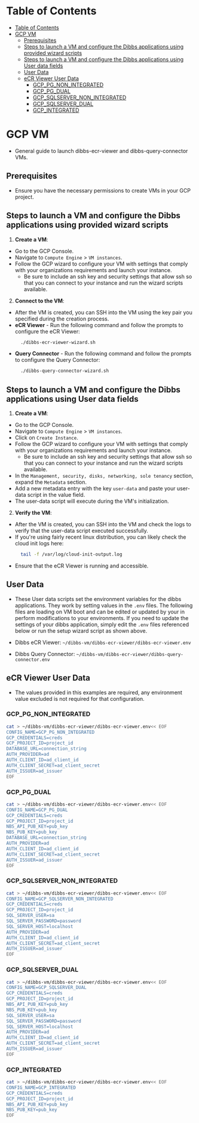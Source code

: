 # Table of Contents
- [Table of Contents](#table-of-contents)
- [GCP VM](#gcp-vm)
  - [Prerequisites](#prerequisites)
  - [Steps to launch a VM and configure the Dibbs applications using provided wizard scripts](#steps-to-launch-a-vm-and-configure-the-dibbs-applications-using-provided-wizard-scripts)
  - [Steps to launch a VM and configure the Dibbs applications using User data fields](#steps-to-launch-a-vm-and-configure-the-dibbs-applications-using-user-data-fields)
  - [User Data](#user-data)
  - [eCR Viewer User Data](#ecr-viewer-user-data)
    - [GCP\_PG\_NON\_INTEGRATED](#gcp_pg_non_integrated)
    - [GCP\_PG\_DUAL](#gcp_pg_dual)
    - [GCP\_SQLSERVER\_NON\_INTEGRATED](#gcp_sqlserver_non_integrated)
    - [GCP\_SQLSERVER\_DUAL](#gcp_sqlserver_dual)
    - [GCP\_INTEGRATED](#gcp_integrated)

# GCP VM

- General guide to launch dibbs-ecr-viewer and dibbs-query-connector VMs.

## Prerequisites
- Ensure you have the necessary permissions to create VMs in your GCP project.

## Steps to launch a VM and configure the Dibbs applications using provided wizard scripts

1. **Create a VM**:
  - Go to the GCP Console.
  - Navigate to `Compute Engine` > `VM instances`.
  - Follow the GCP wizard to configure your VM with settings that comply with your organizations requirements and launch your instance.
    - Be sure to include an ssh key and security settings that allow ssh so that you can connect to your instance and run the wizard scripts available.

2. **Connect to the VM**:
  - After the VM is created, you can SSH into the VM using the key pair you specified during the creation process.
  - **eCR Viewer** - Run the following command and follow the prompts to configure the eCR Viewer:
    ```bash
      ./dibbs-ecr-viewer-wizard.sh
    ```
  - **Query Connector** - Run the following command and follow the prompts to configure the Query Connector:
    ```bash
      ./dibbs-query-connector-wizard.sh

## Steps to launch a VM and configure the Dibbs applications using User data fields

1. **Create a VM**:
  - Go to the GCP Console.
  - Navigate to `Compute Engine` > `VM instances`.
  - Click on `Create Instance`.
  - Follow the GCP wizard to configure your VM with settings that comply with your organizations requirements and launch your instance.
    - Be sure to include an ssh key and security settings that allow ssh so that you can connect to your instance and run the wizard scripts available.
  - In the `Management, security, disks, networking, sole tenancy` section, expand the `Metadata` section.
  - Add a new metadata entry with the key `user-data` and paste your user-data script in the value field.
  - The user-data script will execute during the VM's initialization.

2. **Verify the VM**:
  - After the VM is created, you can SSH into the VM and check the logs to verify that the user-data script executed successfully.
  - If you're using fairly recent linux distribution, you can likely check the cloud init logs here:
    ```bash
      tail -f /var/log/cloud-init-output.log
    ```
  - Ensure that the eCR Viewer is running and accessible.

## User Data

- These User data scripts set the environment variables for the dibbs applications. They work by setting values in the `.env` files. The following files are loading on VM boot and can be edited or updated by your in perform modifications to your environments. If you need to update the settings of your dibbs application, simply edit the `.env` files referenced below or run the setup wizard script as shown above.

- Dibbs eCR Viewer: `~/dibbs-vm/dibbs-ecr-viewer/dibbs-ecr-viewer.env`
- Dibbs Query Connector: `~/dibbs-vm/dibbs-ecr-viewer/dibbs-query-connector.env`

## eCR Viewer User Data

- The values provided in this examples are required, any environment value excluded is not required for that configuration.

### GCP_PG_NON_INTEGRATED
```bash
cat > ~/dibbs-vm/dibbs-ecr-viewer/dibbs-ecr-viewer.env<< EOF
CONFIG_NAME=GCP_PG_NON_INTEGRATED
GCP_CREDENTIALS=creds
GCP_PROJECT_ID=project_id
DATABASE_URL=connection_string
AUTH_PROVIDER=ad
AUTH_CLIENT_ID=ad_client_id
AUTH_CLIENT_SECRET=ad_client_secret
AUTH_ISSUER=ad_issuer
EOF
```
### GCP_PG_DUAL
```bash
cat > ~/dibbs-vm/dibbs-ecr-viewer/dibbs-ecr-viewer.env<< EOF
CONFIG_NAME=GCP_PG_DUAL
GCP_CREDENTIALS=creds
GCP_PROJECT_ID=project_id
NBS_API_PUB_KEY=pub_key
NBS_PUB_KEY=pub_key
DATABASE_URL=connection_string
AUTH_PROVIDER=ad
AUTH_CLIENT_ID=ad_client_id
AUTH_CLIENT_SECRET=ad_client_secret
AUTH_ISSUER=ad_issuer
EOF
```
### GCP_SQLSERVER_NON_INTEGRATED
```bash
cat > ~/dibbs-vm/dibbs-ecr-viewer/dibbs-ecr-viewer.env<< EOF
CONFIG_NAME=GCP_SQLSERVER_NON_INTEGRATED
GCP_CREDENTIALS=creds
GCP_PROJECT_ID=project_id
SQL_SERVER_USER=sa
SQL_SERVER_PASSWORD=password
SQL_SERVER_HOST=localhost
AUTH_PROVIDER=ad
AUTH_CLIENT_ID=ad_client_id
AUTH_CLIENT_SECRET=ad_client_secret
AUTH_ISSUER=ad_issuer
EOF
```
### GCP_SQLSERVER_DUAL
```bash
cat > ~/dibbs-vm/dibbs-ecr-viewer/dibbs-ecr-viewer.env<< EOF
CONFIG_NAME=GCP_SQLSERVER_DUAL
GCP_CREDENTIALS=creds
GCP_PROJECT_ID=project_id
NBS_API_PUB_KEY=pub_key
NBS_PUB_KEY=pub_key
SQL_SERVER_USER=sa
SQL_SERVER_PASSWORD=password
SQL_SERVER_HOST=localhost
AUTH_PROVIDER=ad
AUTH_CLIENT_ID=ad_client_id
AUTH_CLIENT_SECRET=ad_client_secret
AUTH_ISSUER=ad_issuer
EOF
```
### GCP_INTEGRATED
```bash
cat > ~/dibbs-vm/dibbs-ecr-viewer/dibbs-ecr-viewer.env<< EOF
CONFIG_NAME=GCP_INTEGRATED
GCP_CREDENTIALS=creds
GCP_PROJECT_ID=project_id
NBS_API_PUB_KEY=pub_key
NBS_PUB_KEY=pub_key
EOF
```
